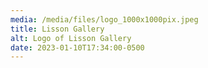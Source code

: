 ```yaml
---
media: /media/files/logo_1000x1000pix.jpeg
title: Lisson Gallery
alt: Logo of Lisson Gallery
date: 2023-01-10T17:34:00-0500
---
```

